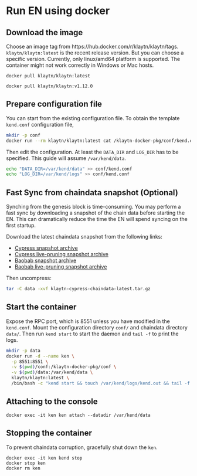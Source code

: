 # Run EN using docker

## Download the image

Choose an image tag from https\://hub.docker.com/r/klaytn/klaytn/tags. `klaytn/klaytn:latest` is the recent release version. But you can choose a specific version. Currently, only linux/amd64 platform is supported. The container might not work correctly in Windows or Mac hosts.

```
docker pull klaytn/klaytn:latest
```

```
docker pull klaytn/klaytn:v1.12.0
```

## Prepare configuration file

You can start from the existing configuration file. To obtain the template `kend.conf` configuration file,

```sh
mkdir -p conf
docker run --rm klaytn/klaytn:latest cat /klaytn-docker-pkg/conf/kend.conf > conf/kend.conf
```

Then edit the configuration. At least the `DATA_DIR` and `LOG_DIR` has to be specified. This guide will assume `/var/kend/data`.

```sh
echo "DATA_DIR=/var/kend/data" >> conf/kend.conf
echo "LOG_DIR=/var/kend/logs" >> conf/kend.conf
```

## Fast Sync from chaindata snapshot (Optional)

Synching from the genesis block is time-consuming. You may perform a fast sync by downloading a snapshot of the chain data before starting the EN. This can dramatically reduce the time the EN will spend syncing on the first startup.

Download the latest chaindata snapshot from the following links:

- [Cypress snapshot archive](http://packages.klaytn.net/cypress/chaindata/)
- [Cypress live-pruning snapshot archive](https://packages.klaytn.net/cypress/pruning-chaindata/)
- [Baobab snapshot archive](http://packages.klaytn.net/baobab/chaindata/)
- [Baobab live-pruning snapshot archive](http://packages.klaytn.net/baobab/pruning-chaindata/)

Then uncompress:

```sh
tar -C data -xvf klaytn-cypress-chaindata-latest.tar.gz
```

## Start the container

Expose the RPC port, which is 8551 unless you have modified in the `kend.conf`. Mount the configuration directory `conf/` and chaindata directory `data/`. Then run `kend start` to start the daemon and `tail -f` to print the logs.

```sh
mkdir -p data
docker run -d --name ken \
  -p 8551:8551 \
  -v $(pwd)/conf:/klaytn-docker-pkg/conf \
  -v $(pwd)/data:/var/kend/data \
  klaytn/klaytn:latest \
  /bin/bash -c "kend start && touch /var/kend/logs/kend.out && tail -f /var/kend/logs/kend.out"
```

## Attaching to the console

```
docker exec -it ken ken attach --datadir /var/kend/data
```

## Stopping the container

To prevent chaindata corruption, gracefully shut down the `ken`.

```
docker exec -it ken kend stop
docker stop ken
docker rm ken
```
